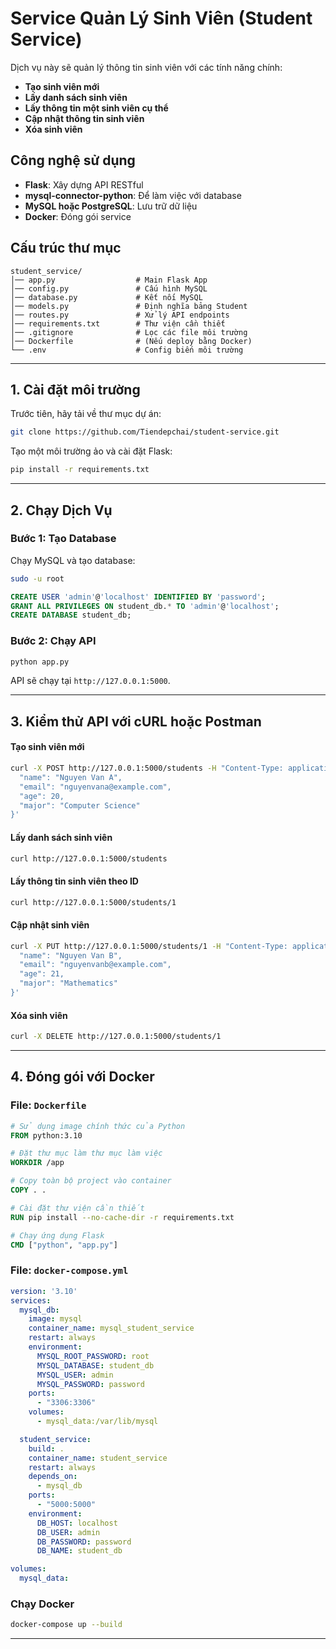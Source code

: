 # **Service Quản Lý Sinh Viên (Student Service)**  

Dịch vụ này sẽ quản lý thông tin sinh viên với các tính năng chính:  
- **Tạo sinh viên mới**  
- **Lấy danh sách sinh viên**  
- **Lấy thông tin một sinh viên cụ thể**  
- **Cập nhật thông tin sinh viên**  
- **Xóa sinh viên**  

## **Công nghệ sử dụng**
- **Flask**: Xây dựng API RESTful  
- **mysql-connector-python**: Để làm việc với database  
- **MySQL hoặc PostgreSQL**: Lưu trữ dữ liệu  
- **Docker**: Đóng gói service  

## **Cấu trúc thư mục**
```
student_service/
│── app.py                  # Main Flask App
│── config.py               # Cấu hình MySQL
│── database.py             # Kết nối MySQL
│── models.py               # Định nghĩa bảng Student
│── routes.py               # Xử lý API endpoints
│── requirements.txt        # Thư viện cần thiết
│── .gitignore              # Lọc các file môi trường
│── Dockerfile              # (Nếu deploy bằng Docker)
└── .env                    # Config biến môi trường
```
---

## **1. Cài đặt môi trường**  
Trước tiên, hãy tải về thư mục dự án:  
```sh
git clone https://github.com/Tiendepchai/student-service.git
```
Tạo một môi trường ảo và cài đặt Flask:  
```sh
pip install -r requirements.txt
```

---

## **2. Chạy Dịch Vụ**
### **Bước 1: Tạo Database**
Chạy MySQL và tạo database:
```sh
sudo -u root
```
```sql
CREATE USER 'admin'@'localhost' IDENTIFIED BY 'password';
GRANT ALL PRIVILEGES ON student_db.* TO 'admin'@'localhost';
CREATE DATABASE student_db;
```

### **Bước 2: Chạy API**
```sh
python app.py
```
API sẽ chạy tại `http://127.0.0.1:5000`.

---

## **3. Kiểm thử API với cURL hoặc Postman**
#### **Tạo sinh viên mới**
```sh
curl -X POST http://127.0.0.1:5000/students -H "Content-Type: application/json" -d '{
  "name": "Nguyen Van A",
  "email": "nguyenvana@example.com",
  "age": 20,
  "major": "Computer Science"
}'
```

#### **Lấy danh sách sinh viên**
```sh
curl http://127.0.0.1:5000/students
```

#### **Lấy thông tin sinh viên theo ID**
```sh
curl http://127.0.0.1:5000/students/1
```

#### **Cập nhật sinh viên**
```sh
curl -X PUT http://127.0.0.1:5000/students/1 -H "Content-Type: application/json" -d '{
  "name": "Nguyen Van B",
  "email": "nguyenvanb@example.com",
  "age": 21,
  "major": "Mathematics"
}'
```

#### **Xóa sinh viên**
```sh
curl -X DELETE http://127.0.0.1:5000/students/1
```

---

## **4. Đóng gói với Docker**
### **File: `Dockerfile`**
```dockerfile
# Sử dụng image chính thức của Python
FROM python:3.10

# Đặt thư mục làm thư mục làm việc
WORKDIR /app

# Copy toàn bộ project vào container
COPY . .

# Cài đặt thư viện cần thiết
RUN pip install --no-cache-dir -r requirements.txt

# Chạy ứng dụng Flask
CMD ["python", "app.py"]

```

### **File: `docker-compose.yml`**
```yaml
version: '3.10'
services:
  mysql_db:
    image: mysql
    container_name: mysql_student_service
    restart: always
    environment:
      MYSQL_ROOT_PASSWORD: root
      MYSQL_DATABASE: student_db
      MYSQL_USER: admin
      MYSQL_PASSWORD: password
    ports:
      - "3306:3306"
    volumes:
      - mysql_data:/var/lib/mysql

  student_service:
    build: .
    container_name: student_service
    restart: always
    depends_on:
      - mysql_db
    ports:
      - "5000:5000"
    environment:
      DB_HOST: localhost
      DB_USER: admin
      DB_PASSWORD: password
      DB_NAME: student_db

volumes:
  mysql_data:

```

### **Chạy Docker**
```sh
docker-compose up --build
```
---
